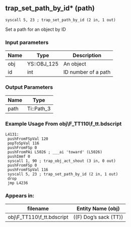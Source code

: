 ## trap_set_path_by_id* (path)

`syscall 5, 23 ; trap_set_path_by_id (2 in, 1 out)`

Set a path for an object by ID

### Input parameters
| Name | Type | Description
|------|------|------------
| obj   | YS::OBJ_125   | An object
| id   | int   | ID number of a path


### Output Parameters
| Name | Type
|------|-----
| path   | Ti::Path_3   
### Example Usage From obj\F_TT110\f_tt.bdscript
```plaintext
L4131:
 pushFromFSpVal 120
 popToSpVal 116
 pushFromFSp 0
 pushFromPAi L5026 ; ___ai 'toward' (L5026)
 pushImmf 0
 syscall 1, 90 ; trap_obj_act_shout (3 in, 0 out)
 pushFromFSp 0
 pushFromFSpVal 116
 syscall 5, 23 ; trap_set_path_by_id (2 in, 1 out)
 drop 
 jmp L4236
```


### Appears in:
| filename | Entity Name (obj)
|----------|-------------
| obj\F_TT110\f_tt.bdscript       | ((F) Dog’s sack (TT))          



